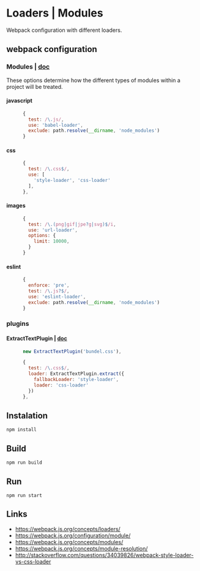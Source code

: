 # Loaders | Modules
Webpack configuration with different loaders.

## webpack configuration

### Modules | [doc](https://webpack.js.org/configuration/module/)
These options determine how the different types of modules within a project will be treated.

#### javascript
```js
      {
        test: /\.js/,
        use: 'babel-loader',
        exclude: path.resolve(__dirname, 'node_modules')
      }
```

#### css
```js
      {
        test: /\.css$/,
        use: [
          'style-loader', 'css-loader' 
        ],
      },
```

#### images
```js
      {
        test: /\.(png|gif|jpe?g|svg)$/i,
        use: 'url-loader',
        options: {
          limit: 10000,
        }
      }
```      

#### eslint
```js
      {
        enforce: 'pre',
        test: /\.js?$/,
        use: 'eslint-loader',
        exclude: path.resolve(__dirname, 'node_modules')
      }
```            

### plugins

#### ExtractTextPlugin | [doc](https://github.com/webpack/extract-text-webpack-plugin)

```js
      new ExtractTextPlugin('bundel.css'),
```
```js
      {
        test: /\.css$/,
        loader: ExtractTextPlugin.extract({
          fallbackLoader: 'style-loader',
          loader: 'css-loader'
        })
      },
```

## Instalation
```
npm install
```
## Build
```
npm run build
```
## Run
```
npm run start
```

## Links
- https://webpack.js.org/concepts/loaders/
- https://webpack.js.org/configuration/module/
- https://webpack.js.org/concepts/modules/
- https://webpack.js.org/concepts/module-resolution/
- http://stackoverflow.com/questions/34039826/webpack-style-loader-vs-css-loader
